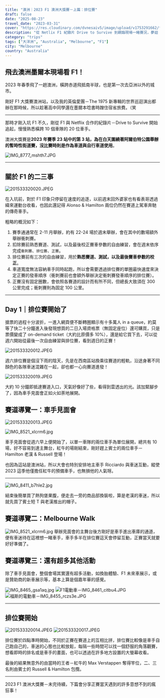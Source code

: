 ```yaml
---
title: "澳洲｜2023 F1 澳洲大獎賽－上篇：排位賽"
draft: false
date: "2025-08-23"
travel_date: "2023-03-31"
cover: "https://res.cloudinary.com/dvnesaiv5/image/upload/v1753291662/f1_autralia_grand_prix_2023/201533320020.jpg"
description: "從 Netlix F1 紀錄片 Drive to Survive 到親臨現場一睹賽況，夢迴 2023 年 F1 澳洲大獎賽！－上篇：排位賽"
category: "trips"
tags: ["大洋洲", "Australia", "Melbourne", "F1"]
city: "Melbourne"
country: "Australia"
---
```


## 飛去澳洲墨爾本現場看 F1！

2023 年春季飛了一趟澳洲，橫跨赤道飛抵南半球，也是第一次去亞洲以外的城市。

剛好 F1 大獎賽澳洲站，以及我的英倫愛團－The 1975 新專輯的世界巡迴演出都辦在那時候，所以趁著高中同學還在墨爾本唸書時蹭住宿省旅費。（笑

---

那時才剛入坑 F1 不久，剛從 F1 與 Netflix 合作的紀錄片－Drive to Survive 開始追起，慢慢熟悉橫跨 10 個車隊的 20 位車手。

澳洲大獎賽是**2023 年賽季 23 站中的第 3 站，為在白天圍繞著阿爾伯特公園舉辦的暫時性街道賽，沒比賽時則是作為車道與自行車道使用**。

![IMG_8777_mshth7.JPG](https://res.cloudinary.com/dvnesaiv5/image/upload/v1753428404/IMG_8777_mshth7.jpg)

---

## 關於 F1 的二三事

![201533320020.JPEG](https://res.cloudinary.com/dvnesaiv5/image/upload/v1753291662/f1_autralia_grand_prix_2023/201533320020.jpg)

在入坑前，對於 F1 印象只停留在速度的追逐，以前週末回外婆家也有看表哥透過緯來運動台收看，也因此還記得 Alonso & Hamilton 兩位仍然在賽道上駕車奔馳的傳奇車手。

粗略的概況如下：

1. 賽季通通常在 2-11 月舉辦，約有 22-24 場於週末舉辦，會在其中的數場額外舉辦衝刺賽。
2. 扣除賽前熟悉賽道、測試，以及最後校正賽車參數的自由練習，會在週末依序完成`衝刺賽`、`排位賽`、`正賽`。
3. 排位賽前有三次的自由練習，用於**熟悉賽道、測試，以及最後賽車參數的校正**。
4. 車道寬度無法容納車手同時起跑，所以會需要透過排位賽的單圈最快速度來決定正賽的發車順序（衝刺賽前也會額外舉辦決定衝刺賽發車順序的排位賽）。
5. 正賽沒有固定圈數，會依照各賽道的設計而有所不同，但總長大致須在 300 公里完成；衝刺賽則為固定 100 公里。

---

## Day 1｜排位賽開始了

搶票的過程十分波折，一進入網頁便不斷轉圈顯示有十多萬人 in a queue，約莫等了快二十分鐘進入後發現想買的二日入場資格票（無固定座位）還可購買，只是票價變成了 on-demand ticket（大約比原價多 10%），還是給它買下去，可以從週六開始從最後一次自由練習與排位賽，看到週日的正賽！

![201533320012.JPEG](https://res.cloudinary.com/dvnesaiv5/image/upload/v1753291648/f1_autralia_grand_prix_2023/201533320012.jpg)

週六排位賽是個沒下雨的陰天，先是在西南區站換乘往賽道的輕軌，沿途身著不同顏色的各隊車迷混雜在一起，卻也都一心向賽道進發！

![201533320019.JPEG](https://res.cloudinary.com/dvnesaiv5/image/upload/v1753291660/f1_autralia_grand_prix_2023/201533320019.jpg)

大約 10 分鐘即抵達賽道入口，天氣好像好了些，看得到雲透出的光。該加緊腳步了，因為車手見面會正如火如荼地展開。

## 賽道導覽一：車手見面會

![201533320013.JPEG](https://res.cloudinary.com/dvnesaiv5/image/upload/v1753291650/f1_autralia_grand_prix_2023/201533320013.jpg)

![IMG_8521_xlcrm6.jpg](https://res.cloudinary.com/dvnesaiv5/image/upload/v1753428755/IMG_8521_xlcrm6.jpg)

車手見面會從週六早上便開始了，以單一車隊的兩位車手為單位展開，總共有 10 場，好不容易到達主舞台，紅牛的場剛結束，剛好趕上賓士的兩位車手－Hamilton 老漢 & Russell 登場！

也因為這站是澳洲站，所以大會也特別安排地主車手 Ricciardo 與車迷互動，縱使 2023 這季他僅擔任紅牛的預備車手，也無損他的人氣呀。

---

![IMG_8411_b7hle2.jpg](https://res.cloudinary.com/dvnesaiv5/image/upload/v1753428399/IMG_8411_b7hle2.jpg)

結束後簡單買了熱狗堡果腹，便走去一旁的商品部換裝啦，算是老漢的車迷，所以就先買了賓士短 T 與老漢推出的帽子。

## 賽道導覽二：Melbourne Walk

![IMG_8521_xlcrm6.jpg](https://res.cloudinary.com/dvnesaiv5/image/upload/v1753428755/IMG_8521_xlcrm6.jpg)
舉辦見面會的主舞台後方剛好是車手進出車庫的通道，便有車迷待在這裡想一睹車手，車手多半在排位賽這天會停留互動，正賽當天就要好好準備了。

## 賽道導覽三：還有超多其他活動

除了車手見面會，整個會場其實還有超多活動，如換胎體驗、F1 未來車展示，或是贊助商的新車展示等，基本上算是個嘉年華的感覺。

![IMG_8465_gsa1aq.jpg](https://res.cloudinary.com/dvnesaiv5/image/upload/v1753428400/IMG_8465_gsa1aq.jpg)
![F1電動車－IMG_8461_citbu4.JPG](https://res.cloudinary.com/dvnesaiv5/image/upload/v1753428400/IMG_8461_citbu4.jpg)
![福斯的電動車－IMG_8455_rczs3e.JPG](https://res.cloudinary.com/dvnesaiv5/image/upload/v1753428400/IMG_8455_rczs3e.jpg)

---

## 排位賽開始

![201533320014.JPEG](https://res.cloudinary.com/dvnesaiv5/image/upload/v1753291653/f1_autralia_grand_prix_2023/201533320014.jpg)
![201533320017.JPEG](https://res.cloudinary.com/dvnesaiv5/image/upload/v1753291657/f1_autralia_grand_prix_2023/201533320017.jpg)

排位賽於四點準時開始，不同於正賽在賽道上的互相比拼，排位賽比較像是車手自己跑自己的，車迷的心態也比較放鬆，每隔一些時間可以找一個舒服的角落觀賽，想看即時的排名或是車手的畫面，也可以透過在許多地方設置的大螢幕收看。

最後的結果無意外的由當時的王者－紅牛的 Max Verstappen 奪得竿位，二、三名則由賓士的 Russell & Hamilton 包攬。

---

2023 F1 澳洲大獎賽－未完待續，下篇會分享正賽當天遇到的許多意想不到的瘋狂事！
